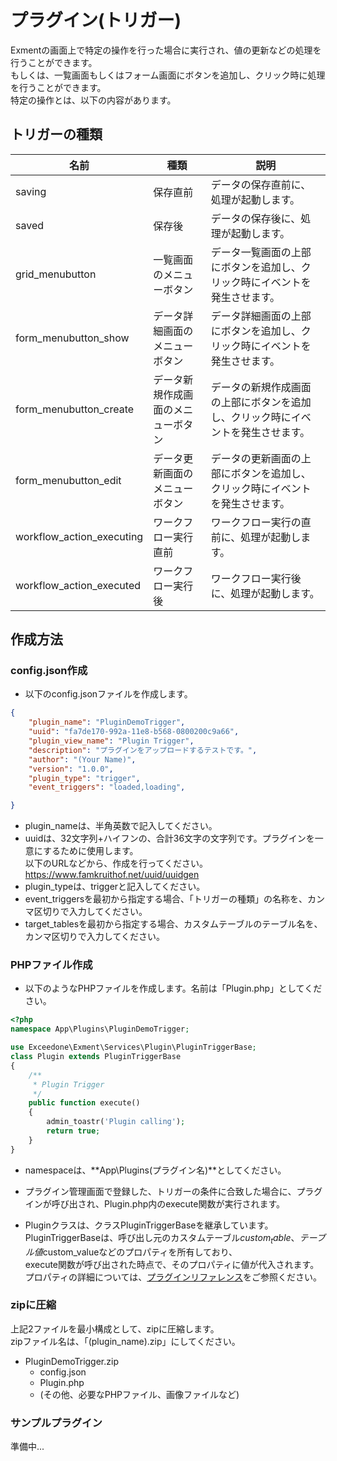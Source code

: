 # プラグイン(トリガー)
Exmentの画面上で特定の操作を行った場合に実行され、値の更新などの処理を行うことができます。  
もしくは、一覧画面もしくはフォーム画面にボタンを追加し、クリック時に処理を行うことができます。  
特定の操作とは、以下の内容があります。  

## トリガーの種類

| 名前 | 種類 | 説明 |
| ---- | ---- | ---- |
| saving | 保存直前 | データの保存直前に、処理が起動します。 |
| saved | 保存後 | データの保存後に、処理が起動します。 |
| grid_menubutton | 一覧画面のメニューボタン | データ一覧画面の上部にボタンを追加し、クリック時にイベントを発生させます。 |
| form_menubutton_show | データ詳細画面のメニューボタン | データ詳細画面の上部にボタンを追加し、クリック時にイベントを発生させます。 |
| form_menubutton_create | データ新規作成画面のメニューボタン | データの新規作成画面の上部にボタンを追加し、クリック時にイベントを発生させます。 |
| form_menubutton_edit | データ更新画面のメニューボタン | データの更新画面の上部にボタンを追加し、クリック時にイベントを発生させます。 |
| workflow_action_executing | ワークフロー実行直前 | ワークフロー実行の直前に、処理が起動します。 |
| workflow_action_executed | ワークフロー実行後 | ワークフロー実行後に、処理が起動します。 |

## 作成方法

### config.json作成
- 以下のconfig.jsonファイルを作成します。  

~~~ json
{
    "plugin_name": "PluginDemoTrigger",
    "uuid": "fa7de170-992a-11e8-b568-0800200c9a66",
    "plugin_view_name": "Plugin Trigger",
    "description": "プラグインをアップロードするテストです。",
    "author": "(Your Name)",
    "version": "1.0.0",
    "plugin_type": "trigger",
    "event_triggers": "loaded,loading",

}
~~~

- plugin_nameは、半角英数で記入してください。
- uuidは、32文字列+ハイフンの、合計36文字の文字列です。プラグインを一意にするために使用します。  
以下のURLなどから、作成を行ってください。  
https://www.famkruithof.net/uuid/uuidgen
- plugin_typeは、triggerと記入してください。  
- event_triggersを最初から指定する場合、「トリガーの種類」の名称を、カンマ区切りで入力してください。
- target_tablesを最初から指定する場合、カスタムテーブルのテーブル名を、カンマ区切りで入力してください。


### PHPファイル作成
- 以下のようなPHPファイルを作成します。名前は「Plugin.php」としてください。

~~~ php
<?php
namespace App\Plugins\PluginDemoTrigger;

use Exceedone\Exment\Services\Plugin\PluginTriggerBase;
class Plugin extends PluginTriggerBase
{
    /**
     * Plugin Trigger
     */
    public function execute()
    {
        admin_toastr('Plugin calling');
        return true;
    }
}
~~~
- namespaceは、**App\Plugins\(プラグイン名)**としてください。

- プラグイン管理画面で登録した、トリガーの条件に合致した場合に、プラグインが呼び出され、Plugin.php内のexecute関数が実行されます。  

- Pluginクラスは、クラスPluginTriggerBaseを継承しています。  
PluginTriggerBaseは、呼び出し元のカスタムテーブル$custom_table、テーブル値$custom_valueなどのプロパティを所有しており、  
execute関数が呼び出された時点で、そのプロパティに値が代入されます。  
プロパティの詳細については、[プラグインリファレンス](plugin_reference.md)をご参照ください。  

### zipに圧縮
上記2ファイルを最小構成として、zipに圧縮します。  
zipファイル名は、「(plugin_name).zip」にしてください。  
- PluginDemoTrigger.zip
    - config.json
    - Plugin.php
    - (その他、必要なPHPファイル、画像ファイルなど)


### サンプルプラグイン
準備中...

